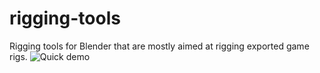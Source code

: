 # rigging-tools
Rigging tools for Blender that are mostly aimed at rigging exported game rigs.
![Quick demo](https://i.giphy.com/media/OxrYjdbZqrs8RcWmco/source.gif)
